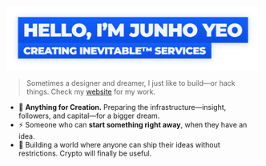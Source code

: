 <a href="http://junho.io/about" title="Website">
  <img alt="Hello, I'm Junho Yeo" src="https://github.com/junhoyeo/junhoyeo/raw/main/images/title-2.png" width="612" />
</a>

> Sometimes a designer and dreamer, I just like to build—or hack things. Check my [website](https://junho.io/about) for my work.

- 🦄 **Anything for Creation.** Preparing the infrastructure—insight, followers, and capital—for a bigger dream.
- ⚡️ Someone who can **start something right away**, when they have an idea.
- 🏴‍ Building a world where anyone can ship their ideas without restrictions. Crypto will finally be useful.
